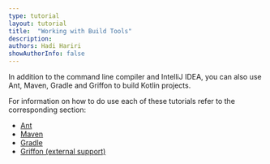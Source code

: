 ```yaml
---
type: tutorial
layout: tutorial
title:  "Working with Build Tools"
description:
authors: Hadi Hariri
showAuthorInfo: false
---
```

In addition to the command line compiler and IntelliJ IDEA, you can also use Ant, Maven, Gradle and Griffon to build Kotlin projects.

For information on how to do use each of these tutorials refer to the corresponding section:

- [Ant](/docs/reference/using-ant.html)
- [Maven](/docs/reference/using-maven.html)
- [Gradle](/docs/reference/using-gradle.html)
- [Griffon (external support)](https://github.com/griffon/griffon-kotlin-plugin)
